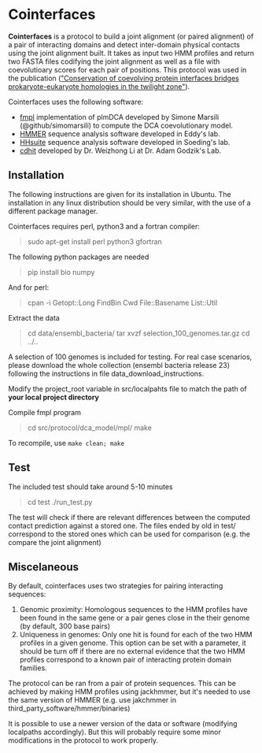 
# Cointerfaces
**Cointerfaces** is a protocol to build a joint alignment (or paired alignment) of a pair of interacting domains and detect inter-domain physical contacts using the joint alignment built. It takes as input two HMM profiles and return two FASTA files codifying the joint alignment as well as a file with coevolutioary scores for each pair of positions. This protocol was used in the publication (["Conservation of coevolving protein interfaces bridges prokaryote-eukaryote homologies in the twilight zone"](http://www.pnas.org/content/113/52/15018.full)).

Cointerfaces uses the following software:
- [fmpl](https://github.com/simomarsili/fmpl) implementation of plmDCA developed by Simone Marsili (@github/simomarsili) to compute the DCA coevolutionary model.
- [HMMER](http://hmmer.org/) sequence analysis software developed in Eddy's lab.
- [HHsuite](https://github.com/soedinglab/hh-suite) sequence analysis software developed in Soeding's lab.
- [cdhit](http://weizhongli-lab.org/cd-hit/) developed by Dr. Weizhong Li at Dr. Adam Godzik's Lab.

## Installation

The following instructions are given for its installation in Ubuntu. The installation in any linux distribution should be very similar, with the use of a different package manager.

Cointerfaces requires perl, python3 and a fortran compiler:
> sudo apt-get install perl python3 gfortran

The following python packages are needed
> pip install bio numpy

And for perl:
> cpan -i Getopt::Long FindBin Cwd File::Basename List::Util

Extract the data
> cd data/ensembl_bacteria/
> tar xvzf selection_100_genomes.tar.gz
> cd ../..

A selection of 100 genomes is included for testing. For real case scenarios, please download the whole collection (ensembl bacteria release 23) following the instructions in file data_download_instructions.

Modify the project_root variable in src/localpahts file to match the path of **your local project directory**

Compile fmpl program
> cd src/protocol/dca_model/mpl/
> make

To recompile, use ``make clean; make``


## Test

The included test should take around 5-10 minutes
> cd test
> ./run_test.py

The test will check if there are relevant differences between the computed contact prediction against a stored one. The files ended by old in test/ correspond to the stored ones which can be used for comparison (e.g. the compare the joint alignment)


## Miscelaneous

By default, cointerfaces uses two strategies for pairing interacting sequences:
1. Genomic proximity: Homologous sequences to the HMM profiles have been found in the same gene or a pair genes close in the their genome (by default, 300 base pairs)
2. Uniqueness in genomes: Only one hit is found for each of the two HMM profiles in a given genome. This option can be set with a parameter, it should be turn off if there are no external evidence that the two HMM profiles correspond to a known pair of interacting protein domain families.

The protocol can be ran from a pair of protein sequences. This can be achieved by making HMM profiles using jackhmmer, but it's needed to use the same version of HMMER (e.g. use jakchmmer in third_party_software/hmmer/binaries)

It is possible to use a newer version of the data or software (modifying localpaths accordingly). But this will probably require some minor modifications in the protocol to work properly.




